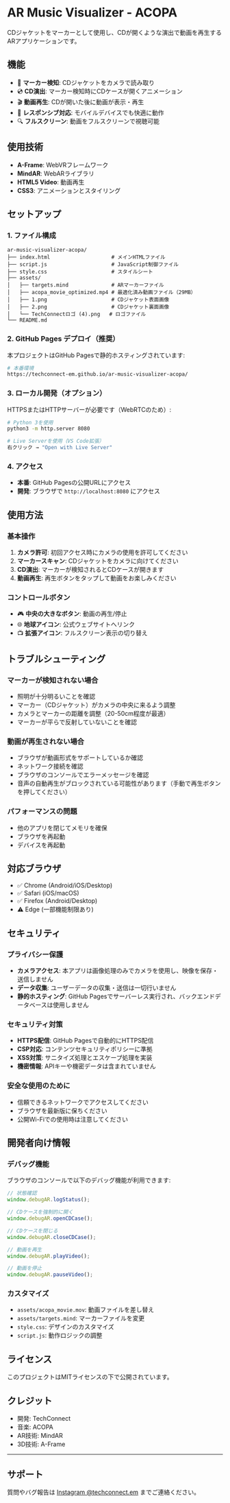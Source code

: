 # AR Music Visualizer - ACOPA

CDジャケットをマーカーとして使用し、CDが開くような演出で動画を再生するARアプリケーションです。

## 機能

- 📸 **マーカー検知**: CDジャケットをカメラで読み取り
- 💿 **CD演出**: マーカー検知時にCDケースが開くアニメーション
- 🎬 **動画再生**: CDが開いた後に動画が表示・再生
- 📱 **レスポンシブ対応**: モバイルデバイスでも快適に動作
- 🔍 **フルスクリーン**: 動画をフルスクリーンで視聴可能

## 使用技術

- **A-Frame**: WebVRフレームワーク
- **MindAR**: WebARライブラリ
- **HTML5 Video**: 動画再生
- **CSS3**: アニメーションとスタイリング

## セットアップ

### 1. ファイル構成

```
ar-music-visualizer-acopa/
├── index.html                    # メインHTMLファイル
├── script.js                     # JavaScript制御ファイル
├── style.css                     # スタイルシート
├── assets/
│   ├── targets.mind              # ARマーカーファイル
│   ├── acopa_movie_optimized.mp4 # 最適化済み動画ファイル（29MB）
│   ├── 1.png                     # CDジャケット表面画像
│   ├── 2.png                     # CDジャケット裏面画像
│   └── TechConnectロゴ (4).png   # ロゴファイル
└── README.md
```

### 2. GitHub Pages デプロイ（推奨）

本プロジェクトはGitHub Pagesで静的ホスティングされています:

```bash
# 本番環境
https://techconnect-em.github.io/ar-music-visualizer-acopa/
```

### 3. ローカル開発（オプション）

HTTPSまたはHTTPサーバーが必要です（WebRTCのため）:

```bash
# Python 3を使用
python3 -m http.server 8080

# Live Serverを使用（VS Code拡張）
右クリック → "Open with Live Server"
```

### 4. アクセス

- **本番**: GitHub Pagesの公開URLにアクセス
- **開発**: ブラウザで `http://localhost:8080` にアクセス

## 使用方法

### 基本操作

1. **カメラ許可**: 初回アクセス時にカメラの使用を許可してください
2. **マーカースキャン**: CDジャケットをカメラに向けてください
3. **CD演出**: マーカーが検知されるとCDケースが開きます
4. **動画再生**: 再生ボタンをタップして動画をお楽しみください

### コントロールボタン

- 🎮 **中央の大きなボタン**: 動画の再生/停止
- 🌐 **地球アイコン**: 公式ウェブサイトへリンク
- 📺 **拡張アイコン**: フルスクリーン表示の切り替え

## トラブルシューティング

### マーカーが検知されない場合

- 照明が十分明るいことを確認
- マーカー（CDジャケット）がカメラの中央に来るよう調整
- カメラとマーカーの距離を調整（20-50cm程度が最適）
- マーカーが平らで反射していないことを確認

### 動画が再生されない場合

- ブラウザが動画形式をサポートしているか確認
- ネットワーク接続を確認
- ブラウザのコンソールでエラーメッセージを確認
- 音声の自動再生がブロックされている可能性があります（手動で再生ボタンを押してください）

### パフォーマンスの問題

- 他のアプリを閉じてメモリを確保
- ブラウザを再起動
- デバイスを再起動

## 対応ブラウザ

- ✅ Chrome (Android/iOS/Desktop)
- ✅ Safari (iOS/macOS)
- ✅ Firefox (Android/Desktop)
- ⚠️ Edge (一部機能制限あり)

## セキュリティ

### プライバシー保護

- **カメラアクセス**: 本アプリは画像処理のみでカメラを使用し、映像を保存・送信しません
- **データ収集**: ユーザーデータの収集・送信は一切行いません
- **静的ホスティング**: GitHub Pagesでサーバーレス実行され、バックエンドデータベースは使用しません

### セキュリティ対策

- **HTTPS配信**: GitHub Pagesで自動的にHTTPS配信
- **CSP対応**: コンテンツセキュリティポリシーに準拠
- **XSS対策**: サニタイズ処理とエスケープ処理を実装
- **機密情報**: APIキーや機密データは含まれていません

### 安全な使用のために

- 信頼できるネットワークでアクセスしてください
- ブラウザを最新版に保ちください
- 公開Wi-Fiでの使用時は注意してください

## 開発者向け情報

### デバッグ機能

ブラウザのコンソールで以下のデバッグ機能が利用できます:

```javascript
// 状態確認
window.debugAR.logStatus();

// CDケースを強制的に開く
window.debugAR.openCDCase();

// CDケースを閉じる
window.debugAR.closeCDCase();

// 動画を再生
window.debugAR.playVideo();

// 動画を停止
window.debugAR.pauseVideo();
```

### カスタマイズ

- `assets/acopa_movie.mov`: 動画ファイルを差し替え
- `assets/targets.mind`: マーカーファイルを変更
- `style.css`: デザインのカスタマイズ
- `script.js`: 動作ロジックの調整

## ライセンス

このプロジェクトはMITライセンスの下で公開されています。

## クレジット

- 開発: TechConnect
- 音楽: ACOPA
- AR技術: MindAR
- 3D技術: A-Frame

---

## サポート

質問やバグ報告は [Instagram @techconnect.em](https://www.instagram.com/techconnect.em/) までご連絡ください。
